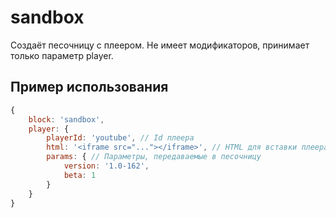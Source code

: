 sandbox
=======

Создаёт песочницу с плеером. Не имеет модификаторов, принимает только параметр player.

## Пример использования

```javascript
{
    block: 'sandbox',
    player: {
        playerId: 'youtube', // Id плеера
        html: '<iframe src="..."></iframe>', // HTML для вставки плеера
        params: { // Параметры, передаваемые в песочницу
            version: '1.0-162',
            beta: 1
        }
    }
}
```
